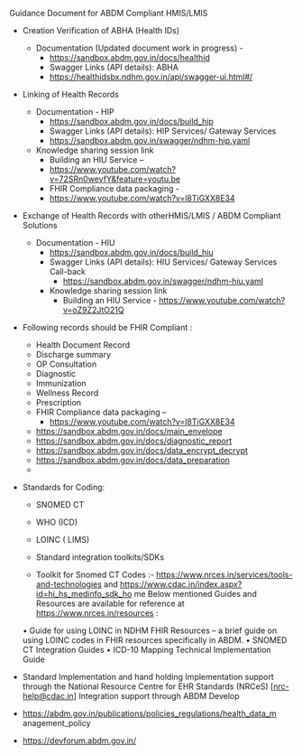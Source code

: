 Guidance Document for ABDM Compliant HMIS/LMIS

- Creation Verification of ABHA (Health IDs)
    - Documentation (Updated document work in progress) -
        - https://sandbox.abdm.gov.in/docs/healthid
        - Swagger Links (API details): ABHA
        - https://healthidsbx.ndhm.gov.in/api/swagger-ui.html#/

- Linking of Health Records
    - Documentation - HIP
        - https://sandbox.abdm.gov.in/docs/build_hip
        - Swagger Links (API details): HIP Services/ Gateway Services
        - https://sandbox.abdm.gov.in/swagger/ndhm-hip.yaml
    - Knowledge sharing session link
        - Building an HIU Service –
        - https://www.youtube.com/watch?v=72SRn0wevfY&feature=youtu.be
        - FHIR Compliance data packaging -
        - https://www.youtube.com/watch?v=l8TiGXX8E34

- Exchange of Health Records with otherHMIS/LMIS / ABDM Compliant Solutions
    - Documentation - HIU
        - https://sandbox.abdm.gov.in/docs/build_hiu
        - Swagger Links (API details): HIU Services/ Gateway Services Call-back
            - https://sandbox.abdm.gov.in/swagger/ndhm-hiu.yaml
        - Knowledge sharing session link
            - Building an HIU Service - https://www.youtube.com/watch?v=oZ9Z2JtO21Q

- Following records should be FHIR Compliant :
    - Health Document Record
    - Discharge summary
    - OP Consultation
    - Diagnostic
    - Immunization
    - Wellness Record
    - Prescription 
    - FHIR Compliance data packaging –
        - https://www.youtube.com/watch?v=l8TiGXX8E34
    - https://sandbox.abdm.gov.in/docs/main_envelope
    - https://sandbox.abdm.gov.in/docs/diagnostic_report
    - https://sandbox.abdm.gov.in/docs/data_encrypt_decrypt
    - https://sandbox.abdm.gov.in/docs/data_preparation
    - 

- Standards for Coding: 
    - SNOMED CT
    - WHO (ICD)
    - LOINC ( LIMS)
    - Standard integration toolkits/SDKs

    - Toolkit for Snomed CT Codes :-
    https://www.nrces.in/services/tools-and-technologies
    and
    https://www.cdac.in/index.aspx?id=hi_hs_medinfo_sdk_ho
    me
    Below mentioned Guides and Resources are available for
    reference at https://www.nrces.in/resources :

    • Guide for using LOINC in NDHM FHIR Resources – a brief
    guide on using LOINC codes in FHIR resources specifically in
    ABDM.
    • SNOMED CT Integration Guides
    • ICD-10 Mapping Technical Implementation Guide

- Standard Implementation and hand holding Implementation
support through the National Resource Centre for EHR
Standards (NRCeS) [nrc-help@cdac.in]
Integration support through ABDM Develop

- https://abdm.gov.in/publications/policies_regulations/health_data_m
anagement_policy

- https://devforum.abdm.gov.in/